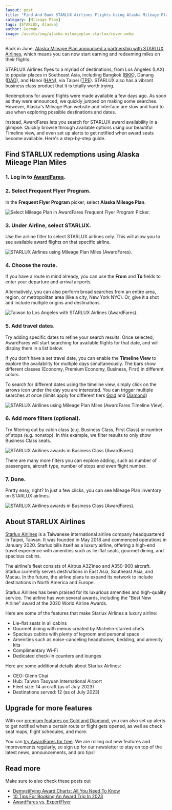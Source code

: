 ```yaml
---
layout: post
title: "Find And Book STARLUX Airlines Flights Using Alaska Mileage Plan Miles (Step-by-step)"
category: [Mileage Plan]
tags: [STARLUX, Alaska]
author: Germán
image: /assets/img/alaska-mileageplan-starlux/cover.webp
---
```



Back in June, [Alaska Mileage Plan announced a partnership with STARLUX Airlines](https://blog.awardfares.com/alaska-mileageplan-updates-june-2023/), which means you can now start earning and redeeming miles on their flights.

STARLUX Airlines flyes to a myriad of destinations, from Los Angeles (LAX) to popular places in Southeast Asia, including Bangkok ([BKK](https://awardfares.com/search?LAX.BKK.;z:alaska)), Danang ([DAD](https://awardfares.com/search?LAX.DAD.;z:alaska)), and Hanoi ([HAN](https://awardfares.com/search?LAX.HAN.;z:alaska)), via Taipei ([TPE](https://awardfares.com/search?LAX.TPE.;z:alaska)). STARLUX also has a vibrant business class product that it is totally worth trying. 

Redemptions for award flights were made available a few days ago. As soon as they were announced, we quickly jumped on making some searches. However, Alaska's Mileage Plan website and interface are slow and hard to use when exploring possible destinations and dates.

Instead, AwardFares lets you search for STARLUX award availability in a glimpse. Quickly browse through available options using our beautiful Timeline view, and even set up alerts to get notified when award seats become available. Here's a step-by-step guide.

## Find STARLUX redemptions using Alaska Mileage Plan Miles

### 1. Log in to [AwardFares](https://awardfares.com).

### 2. Select Frequent Flyer Program.

In the **Frequent Flyer Program** picker, select **Alaska Mileage Plan**.

<img src="/assets/img/alaska-mileageplan-starlux/1-ffqtv.gif" alt="Select Mileage Plan in AwardFares Frequent Flyer Program Picker." />

### 3. Under **Airline**, select **STARLUX**.

Use the airline filter to select STARLUX airlines only. This will allow you to see available award flights on that specific airline.

<img src="/assets/img/alaska-mileageplan-starlux/2-airline.gif" alt="STARLUX Airlines using Mileage Plan Miles (AwardFares)." />


### 4. Choose the route.

If you have a route in mind already, you can use the **From** and **To** fields to enter your departure and arrival airports.

Alternatively, you can also perform broad searches from an entire area, region, or metropolitan area (like a city, New York NYC). Or, give it a shot and include multiple origins and destinations.

<img src="/assets/img/alaska-mileageplan-starlux/3-route.gif" alt="Taiwan to Los Angeles with STARLUX Airlines (AwardFares)." />


### 5. Add travel dates.

Try adding specific dates to refine your search results. Once selected, AwardFares will start searching for available flights for that date, and will display them in a list below. 

If you don't have a set travel date, you can enable the **Timeline View** to explore the availability for multiple days simultaneously. The bars show different classes (Economy, Premium Economy, Business, First) in different colors.

To search for different dates using the timeline view, simply click on the arrows icon under the day you are interested. You can trigger multiple searches at once (limits apply for different tiers [Gold](https://awardfares.com/pricing) and [Diamond](https://awardfares.com/pricing))

<img src="/assets/img/alaska-mileageplan-starlux/4-timeline.gif" alt="STARLUX Airilines using Mileage Plan Miles (AwardFares Timeline View)." />


### 6. Add more filters (optional).

Try filtering out by cabin class (e.g. Business Class, First Class) or number of stops (e.g. nonstop). In this example, we filter results to only show Business Class seats.

<img src="/assets/img/alaska-mileageplan-starlux/cabin-filter.webp" alt="STARLUX Airilines awards in Business Class (AwardFares)." />

There are many more filters you can explore adding, such as number of passengers, aircraft type, number of stops and even flight number.

### 7. Done.

Pretty easy, right? In just a few clicks, you can see Mileage Plan inventory on STARLUX airlines.

<img src="/assets/img/alaska-mileageplan-starlux/starlux-awards-list.webp" alt="STARLUX Airilines awards in Business Class (AwardFares)." />


## About STARLUX Airlines

[Starlux Airlines](https://www.starlux-airlines.com/) is a Taiwanese international airline company headquartered in Taipei, Taiwan. It was founded in May 2018 and commenced operations in January 2020. Starlux bills itself as a luxury airline, offering a high-end travel experience with amenities such as lie-flat seats, gourmet dining, and spacious cabins.

The airline's fleet consists of Airbus A321neo and A350-900 aircraft. Starlux currently serves destinations in East Asia, Southeast Asia, and Macau. In the future, the airline plans to expand its network to include destinations in North America and Europe.

Starlux Airlines has been praised for its luxurious amenities and high-quality service. The airline has won several awards, including the "Best New Airline" award at the 2020 World Airline Awards.

Here are some of the features that make Starlux Airlines a luxury airline:

* Lie-flat seats in all cabins
* Gourmet dining with menus created by Michelin-starred chefs
* Spacious cabins with plenty of legroom and personal space
* Amenities such as noise-canceling headphones, bedding, and amenity kits
* Complimentary Wi-Fi
* Dedicated check-in counters and lounges

Here are some additional details about Starlux Airlines:

* CEO: Glenn Chai
* Hub: Taiwan Taoyuan International Airport
* Fleet size: 14 aircraft (as of July 2023)
* Destinations served: 12 (as of July 2023)


## Upgrade for more features

With our [premium features on Gold and Diamond](https://awardfares.com/pricing), you can also set up alerts to get notified when a certain route or flight gets opened, as well as check seat maps, flight schedules, and more.

You can [try AwardFares for free](https://awardfares.com/). We are rolling out new features and improvements regularly, so sign up for our newsletter to stay on top of the latest news, announcements, and pro tips!

## Read more

Make sure to also check these posts out

- [Demystifying Award Charts: All You Need To Know](https://blog.awardfares.com/demystifying-award-charts/)
- [10 Tips For Booking An Award Trip In 2023](https://blog.awardfares.com/award-trip-tips/)
- [AwardFares vs. ExpertFlyer](https://blog.awardfares.com/awardfares-vs-expertflyer/)